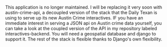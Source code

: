 This application is no longer maintained. I will be replacing it very soon with austin-crime-api, a decoupled version of the stack that the Daily Texan is using to serve up its new Austin Crime interactives. IF you have an immediate interest in serving a JSON api on Austin crime data yourself, you can take a look at the coupled version of the API in my repository labeled interactives-backend. You will need a geospatial database and django to support it. The rest of the stack is flexible thanks to Django's own flexibility.
